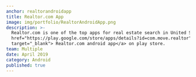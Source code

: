 ```yaml
---
anchor: realtorandroidapp
title: Realtor.com App
image: img/portfolio/RealtorAndroidApp.png
description: >-
  Realtor.com is one of the top apps for real estate search in United States with over 10 million downloads. I helped develop the Android app. Also enhanced the app quality by reducing Application Not Responding (ANR) errors by 75%. Checkout the <a
  href="https://play.google.com/store/apps/details?id=com.move.realtor"
  target="_blank"> Realtor.com android app</a> on play store.
team: Multiple
date: April 2019
category: Android
published: true
---
```

